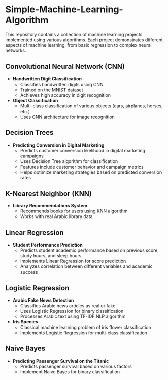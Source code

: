 # Simple-Machine-Learning-Algorithm
This repository contains a collection of machine learning projects implemented using various algorithms. Each project demonstrates different aspects of machine learning, from basic regression to complex neural networks.

## Convolutional Neural Network (CNN)
- **Handwritten Digit Classification**
  - Classifies handwritten digits using CNN
  - Trained on the MNIST dataset
  - Achieves high accuracy in digit recognition
- **Object Classification**
  - Multi-class classification of various objects (cars, airplanes, horses, etc.)
  - Uses CNN architecture for image recognition

## Decision Trees
- **Predicting Conversion in Digital Marketing**
  - Predicts customer conversion likelihood in digital marketing campaigns
  - Uses Decision Tree algorithm for classification
  - Features include customer behavior and campaign metrics
  - Helps optimize marketing strategies based on predicted conversion rates
 
## K-Nearest Neighbor (KNN)
- **Library Recommendations System**
  - Recommends books for users using KNN algorithm
  - Works with real Arabic library data

## Linear Regression 
- **Student Performance Prediction**
  - Predicts student academic performance based on previous score, study hours,  and sleep hours
  - Implements Linear Regression for score prediction
  - Analyzes correlation between different variables and academic success
 
## Logistic Regression 
- **Arabic Fake News Detection**
  - Classifies Arabic news articles as real or fake
  - Uses Logistic Regression for binary classification
  - Processes Arabic text using TF-IDF NLP algorithm
- **Iris Species**
  - Classical machine learning problem of iris flower classification
  - Implements Logistic Regression for multi-class classification
 
## Naive Bayes
- **Predicting Passenger Survival on the Titanic**
  - Predicts passenger survival based on various factors
  - Implement Naive Bayes for binary classification
